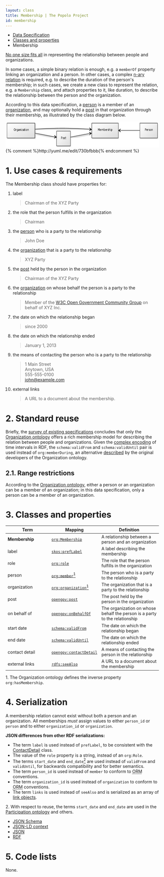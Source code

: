 ```yaml
---
layout: class
title: Membership | The Popolo Project
id: membership
---
```


<ul class="breadcrumb">
  <li><a href="/specs/">Data Specification</a></li>
  <li><a href="/specs/#classes-and-properties">Classes and properties</a></li>
  <li class="active">Membership</li>
</ul>

[No one size fits all](http://www.w3.org/TR/vocab-org/#reporting_structure) in representing the relationship between people and organizations.

In some cases, a simple binary relation is enough, e.g. a `memberOf` property linking an organization and a person. In other cases, a complex [n-ary relation](http://www.w3.org/TR/swbp-n-aryRelations/) is required, e.g. to describe the duration of the person's membership; in such cases, we create a new class to represent the relation, e.g. a `Membership` class, and attach properties to it, like duration, to describe the relationship between the person and the organization.

According to this data specification, a [person](/specs/person.html) is a member of an [organization](/specs/organization.html), and may optionally hold a [post](/specs/post.html) in that organization through their membership, as illustrated by the class diagram below.

<img src="/img/diagram.png" width="687" height="84" alt="UML diagram">
{% comment %}http://yuml.me/edit/730bfbbb{% endcomment %}

<h1 id="use-cases-and-requirements">1. Use cases &amp; requirements</h1>

The Membership class should have properties for:

1. label

    >Chairman of the XYZ Party

1. the role that the person fulfills in the organization

    >Chairman

1. the [person](/specs/person.html) who is a party to the relationship

    >John Doe

1. the [organization](/specs/organization.html) that is a party to the relationship

    >XYZ Party

1. the [post](/specs/post.html) held by the person in the organization

    >Chairman of the XYZ Party

1. the [organization](/specs/organization.html) on whose behalf the person is a party to the relationship

    >Member of the [W3C Open Government Community Group](http://www.w3.org/community/opengov/) on behalf of XYZ Inc.

1. the date on which the relationship began

    >since 2000

1. the date on which the relationship ended

    >January 1, 2013

1. the means of contacting the person who is a party to the relationship

    >1 Main Street  
    Anytown, USA  
    555-555-0100  
    john@example.com

1. external links

    >A URL to a document about the membership.

<h1 id="standard-reuse">2. Standard reuse</h1>

Briefly, the [survey of existing specifications](/appendices/survey.html) concludes that only the [Organization ontology](http://www.w3.org/TR/vocab-org/) offers a rich membership model for describing the relation between people and organizations. Given the [complex encoding](http://www.w3.org/TR/owl-time/) of time intervals in RDF, the `schema:validFrom` and `schema:validUntil` pair is used instead of `org:memberDuring`, an alternative [described](http://www.epimorphics.com/web/wiki/organization-ontology-second-draft) by the original developers of the Organization ontology.

## 2.1. Range restrictions

According to the [Organization ontology](http://www.w3.org/TR/vocab-org/), either a person or an organization can be a member of an organization; in this data specification, only a person can be a member of an organization.

<h1 id="classes-and-properties">3. Classes and properties</h1>

<table>
  <thead>
    <tr>
      <th width="130">Term</th>
      <th>Mapping</th>
      <th>Definition</th>
    </tr>
  </thead>
  <tbody>
    <tr id="org:Membership">
      <td><strong>Membership</strong></td>
      <td><code><a href="http://www.w3.org/TR/vocab-org/#org:Membership" title="http://www.w3.org/ns/org#Membership">org:Membership</a></code></td>
      <td>A relationship between a person and an organization</td>
    </tr>
    <tr id="skos:prefLabel">
      <td>label</td>
      <td><code><a href="http://www.w3.org/TR/skos-reference/#labels" title="http://www.w3.org/2004/02/skos/core#prefLabel">skos:prefLabel</a></code></td>
      <td>A label describing the membership</td>
    </tr>
    <tr id="org:role">
      <td>role</td>
      <td><code><a href="http://www.w3.org/TR/vocab-org/#org:role" title="http://www.w3.org/ns/org#role">org:role</a></code></td>
      <td>The role that the person fulfills in the organization</td>
    </tr>
    <tr id="org:member">
      <td>person</td>
      <td><code><a href="http://www.w3.org/TR/vocab-org/#org:member" title="http://www.w3.org/ns/org#member">org:member</a></code><a href="#note1"><sup>1</sup></a></td>
      <td>The person who is a party to the relationship</td>
    </tr>
    <tr id="org:organization">
      <td>organization</td>
      <td><code><a href="http://www.w3.org/TR/vocab-org/#org:organization" title="http://www.w3.org/ns/org#organization">org:organization</a></code><a href="#note1"><sup>1</sup></a></td>
      <td>The organization that is a party to the relationship</td>
    </tr>
    <tr id="opengov:post">
      <td>post</td>
      <td><code><a href="#" title="http://www.w3.org/ns/opengov#post">opengov:post</a></code></td>
      <td>The post held by the person in the organization</td>
    </tr>
    <tr id="opengov:onBehalfOf">
      <td>on behalf of</td>
      <td><code><a href="#" title="http://www.w3.org/ns/opengov#onBehalfOf">opengov:onBehalfOf</a></code></td>
      <td>The organization on whose behalf the person is a party to the relationship</td>
    </tr>
    <tr id="schema:validFrom">
      <td>start date</td>
      <td><code><a href="http://schema.org/validFrom" title="http://schema.org/validFrom">schema:validFrom</a></code></td>
      <td>The date on which the relationship began</td>
    </tr>
    <tr id="schema:validUntil">
      <td>end date</td>
      <td><code><a href="http://schema.org/validUntil" title="http://schema.org/validUntil">schema:validUntil</a></code></td>
      <td>The date on which the relationship ended</td>
    </tr>
    <tr id="opengov:contactDetail">
      <td>contact detail</td>
      <td><code><a href="#" title="http://www.w3.org/ns/opengov#contactDetail">opengov:contactDetail</a></code></td>
      <td>A means of contacting the person in the relationship</td>
    </tr>
    <tr id="rdfs:seeAlso">
      <td>external links</td>
      <td><code><a href="http://www.w3.org/TR/rdf-schema/#ch_seealso" title="http://www.w3.org/2000/01/rdf-schema#seeAlso">rdfs:seeAlso</a></code></td>
      <td>A URL to a document about the membership</td>
    </tr>
  </tbody>
</table>

<p class="note" id="note1">1. The Organization ontology defines the inverse property <code>org:hasMembership</code>.</p>

<h1 id="serialization">4. Serialization</h1>

A membership relation cannot exist without both a person and an organization. All memberships <em class="rfc2119">must</em> assign values to either `person_id` or `person` and to either `organization_id` or `organization`.

**JSON differences from other RDF serializations:**

* The term `label` is used instead of `prefLabel`, to be consistent with the [ContactDetail](/specs/contact-detail.html) class.
* The value of the `role` property is a string, instead of an `org:Role`.
* The terms `start_date` and `end_date`[<sup>2</sup>](#note2) are used instead of `validFrom` and `validUntil`, for backwards compatibility and for better semantics.
* The term `person_id` is used instead of `member` to conform to <abbr title="object-relational mapper">ORM</abbr> conventions.
* The term `organization_id` is used instead of `organization` to conform to <abbr title="object-relational mapper">ORM</abbr> conventions.
* The term `links` is used instead of `seeAlso` and is serialized as an array of [link objects](/specs/#link).

<p class="note" id="note2">2. With respect to reuse, the terms <code>start_date</code> and <code>end_date</code> are used in the <a href="http://vocab.org/participation/schema">Participation ontology</a> and others.</p>

<ul class="nav nav-tabs no-js">
  <li><a href="#membership-schema">JSON Schema</a></li>
  <li><a href="#membership-context">JSON-LD context</a></li>
  <li class="active"><a href="#membership-json">JSON</a></li>
  <li><a href="#membership-rdf">RDF</a></li>
</ul>

<div class="tab-content no-js">
  <div class="tab-pane" id="membership-schema" data-url="/schemas/membership.json"></div>
  <div class="tab-pane" id="membership-context" data-url="/contexts/membership.jsonld"></div>
  <div class="tab-pane active" id="membership-json" data-url="/examples/membership.json"></div>
  <div class="tab-pane" id="membership-rdf" data-url="/examples/membership.ttl"></div>
</div>

<h1 id="code-lists">5. Code lists</h1>

None.

